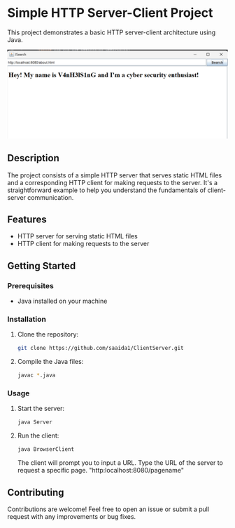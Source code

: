 # Simple HTTP Server-Client Project

This project demonstrates a basic HTTP server-client architecture using Java.

![Sample Image](https://github.com/saaida1/ClientServer/blob/master/Demo.png)


## Description

The project consists of a simple HTTP server that serves static HTML files and a corresponding HTTP client for making requests to the server. It's a straightforward example to help you understand the fundamentals of client-server communication.

## Features

- HTTP server for serving static HTML files
- HTTP client for making requests to the server

## Getting Started

### Prerequisites

- Java installed on your machine

### Installation

1. Clone the repository:

    ```bash
    git clone https://github.com/saaida1/ClientServer.git
    ```

2. Compile the Java files:

    ```bash
    javac *.java
    ```

### Usage

1. Start the server:

    ```bash
    java Server
    ```

2. Run the client:

    ```bash
    java BrowserClient
    ```

    The client will prompt you to input a URL.
    Type the URL of the server to request a specific page. "http:localhost:8080/pagename"

## Contributing

Contributions are welcome! Feel free to open an issue or submit a pull request with any improvements or bug fixes.

